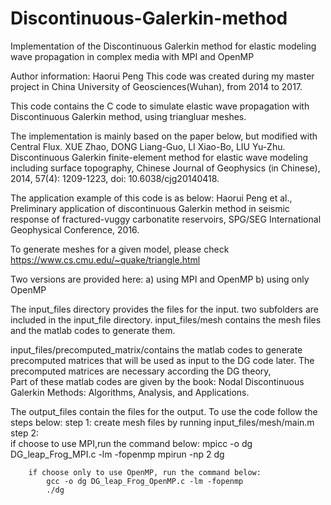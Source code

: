 # Discontinuous-Galerkin-method
Implementation of the Discontinuous Galerkin method for elastic modeling wave propagation in complex media with MPI and OpenMP  

Author information: Haorui Peng
This code was created during my master project in China University of Geosciences(Wuhan), from 2014 to 2017.  

This code contains the C code to simulate elastic wave propagation with Discontinuous Galerkin method, using triangluar meshes. 

The implementation is mainly based on the paper below, but modified with Central Flux. 
XUE Zhao, DONG Liang-Guo, LI Xiao-Bo, LIU Yu-Zhu. Discontinuous Galerkin finite-element method for elastic wave modeling including surface topography, Chinese Journal of Geophysics (in Chinese), 2014, 57(4): 1209-1223, doi: 10.6038/cjg20140418.  

The application example of this code is as below: 
Haorui Peng et al., Preliminary application of discontinuous Galerkin method in seismic response of fractured-vuggy 
carbonatite reservoirs, SPG/SEG International Geophysical Conference, 2016. 

To generate meshes for a given model, please check 
https://www.cs.cmu.edu/~quake/triangle.html 

Two versions are provided here:
 	a) using MPI and OpenMP
 	b) using only OpenMP

The input_files directory provides the files for the input.
two subfolders are included in the input_file directory.
input_files/mesh contains the mesh files and the matlab codes to generate them.

input_files/precomputed_matrix/contains the matlab codes to generate precomputed matrices that will be used as
input to the DG code later. The precomputed matrices are necessary according the DG theory,  
Part of these matlab codes are given by the book: Nodal Discontinuous Galerkin Methods: Algorithms, Analysis, and Applications.

The output_files contain the files for the output.
To use the code follow the steps below:
step 1: create mesh files by running input_files/mesh/main.m
step 2: 	
		if choose to use MPI,run the command below:
			mpicc -o dg DG_leap_Frog_MPI.c -lm -fopenmp
			mpirun -np 2 dg 

		if choose only to use OpenMP, run the command below:
			gcc -o dg DG_leap_Frog_OpenMP.c -lm -fopenmp
			./dg
